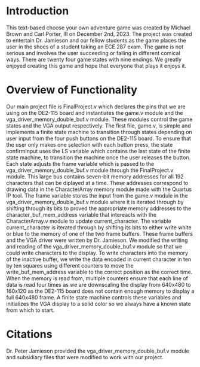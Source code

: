 # Introduction
This text-based choose your own adventure game was created by Michael Brown and Carl Porter, III on December 2nd, 2023. The project was created to entertain Dr. Jamieson and our fellow students as the game places the user in the shoes of a student taking an ECE 287 exam. The game is not serious and involves the user succeeding or failing in different comical ways. There are twenty four game states with nine endings. We greatly enjoyed creating this game and hope that everyone that plays it enjoys it.
# Overview of Functionality
Our main project file is FinalProject.v which declares the pins that we are using on the DE2-115 board and instantiates the game.v module and the vga_driver_memory_double_buf.v module. These modules control the game states and the VGA output respectively. The first file, game.v, is simple and implements a finite state machine to transition through states depending on user input from the four push buttons on the DE2-115 board. To ensure that the user only makes one selection with each button press, the state confirmInput uses the LS variable which contains the last state of the finite state machine, to transition the machine once the user releases the button. Each state adjusts the frame variable which is passed to the vga_driver_memory_double_buf.v module through the FinalProject.v module. This large bus contains seven-bit memory addresses for all 192 characters that can be diplayed at a time. These addresses correspond to drawing data in the CharacterArray memory module made with the Quartus IP tool. The frame variable stores the input from the game.v module in the vga_driver_memory_double_buf.v module where it is iterated through by shifting through its bits to proved the appropriate memory addresses to the character_buf_mem_address variable that intereacts with the CharacterArray.v module to update current_character. The variable current_character is iterated through by shifting its bits to either write white or blue to the memory of one of the two frame buffers. These frame buffers and the VGA driver were written by Dr. Jamieson. We modified the writing and reading of the vga_driver_memory_double_buf.v module so that we could write characters to the display. To write characters into the memory of the inactive buffer, we write the data encoded in current character in ten by ten squares using different counters to move the write_buf_mem_address variable to the correct position as the correct time. When the memory is read from, multiple counters ensure that each line of data is read four times as we are downscaling the display from 640x480 to 160x120 as the DE2-115 board does not contain enough memory to display a full 640x480 frame. A finite state machine controls these variables and initializes the VGA display to a solid color so we always have a known state from which to start.
# Citations
Dr. Peter Jamieson provided the vga_driver_memory_double_buf.v module and subsidiary files that were modified to work with our project.
